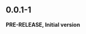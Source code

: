 <!-- 
BSD 3-Clause License
Copyright (c) 2022, GM Consult Pty Ltd
All rights reserved. 
-->

## 0.0.1-1
**PRE-RELEASE, Initial version**

<!-- 
### *Breaking changes*
* None

### *New*
* New package

### *Bug fixes*

### *Updated*
* Dependencies.
* Tests.
* Documentation.
* Examples. 
-->